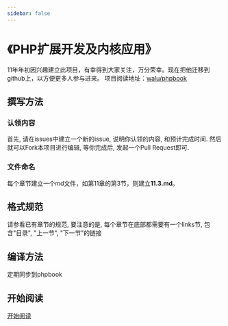 ```yaml
---
sidebar: false
---
```


# 《PHP扩展开发及内核应用》
11年年初因兴趣建立此项目，有幸得到大家关注，万分荣幸。现在把他迁移到github上，以方便更多人参与进来。
项目阅读地址：[walu/phpbook](https://github.com/walu/phpbook/phpbook)

## 撰写方法
### 认领内容
首先, 请在issues中建立一个新的issue, 说明你认领的内容, 和预计完成时间. 然后就可以Fork本项目进行编辑, 等你完成后, 发起一个Pull Request即可.
### 文件命名
每个章节建立一个md文件，如第11章的第3节，则建立**11.3.md**。

## 格式规范
请参看已有章节的规范, 要注意的是, 每个章节在底部都需要有一个links节, 包含"目录", "上一节", "下一节"的链接

## 编译方法
定期同步到phpbook

## 开始阅读
[开始阅读](/PHP/phpbook/preface.md)
